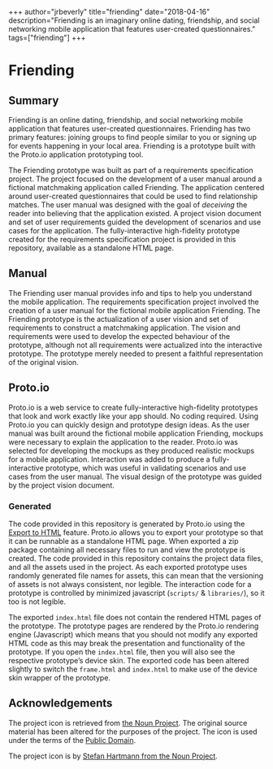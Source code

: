 +++
author="jrbeverly"
title="friending"
date="2018-04-16"
description="Friending is an imaginary online dating, friendship, and social networking mobile application that features user-created questionnaires."
tags=["friending"]
+++
# Friending

## Summary 

Friending is an online dating, friendship, and social networking mobile application that features user-created questionnaires. Friending has two primary features: joining groups to find people similar to you or signing up for events happening in your local area.  Friending is a prototype built with the Proto.io application prototyping tool.

The Friending prototype was built as part of a requirements specification project.  The project focused on the development of a user manual around a fictional matchmaking application called Friending.  The application centered around user-created questionnaires that could be used to find relationship matches.  The user manual was designed with the goal of _deceiving_ the reader into believing that the application existed.  A project vision document and set of user requirements guided the development of scenarios and use cases for the application.   The fully-interactive high-fidelity prototype created for the requirements specification project is provided in this repository, available as a standalone HTML page.

## Manual

The Friending user manual provides info and tips to help you understand the mobile application.  The requirements specification project involved the creation of a user manual for the fictional mobile application Friending.  The Friending prototype is the actualization of a user vision and set of requirements to construct a matchmaking application.  The vision and requirements were used to develop the expected behaviour of the prototype, although not all requirements were actualized into the interactive prototype.  The prototype merely needed to present a faithful representation of the original vision.

## Proto.io

Proto.io is a web service to create fully-interactive high-fidelity prototypes that look and work exactly like your app should. No coding required.  Using Proto.io you can quickly design and prototype design ideas.  As the user manual was built around the fictional mobile application Friending, mockups were necessary to explain the application to the reader.  Proto.io was selected for developing the mockups as they produced realistic mockups for a mobile application.  Interaction was added to produce a fully-interactive prototype, which was useful in validating scenarios and use cases from the user manual.  The visual design of the prototype was guided by the project vision document.

### Generated

The code provided in this repository is generated by Proto.io using the [Export to HTML](https://support.proto.io/hc/en-us/articles/220705787-Sharing-and-Collaboration-Exporting-and-downloading-offline) feature.  Proto.io allows you to export your prototype so that it can be runnable as a standalone HTML page. When exported a zip package containing all necessary files to run and view the prototype is created. The code provided in this repository contains the project data files, and all the assets used in the project.  As each exported prototype uses randomly generated file names for assets, this can mean that the versioning of assets is not always consistent, nor legible.  The interaction code for a prototype is controlled by minimized javascript (`scripts/` & `libraries/`), so it too is not legible.

The exported `index.html` file does not contain the rendered HTML pages of the prototype. The prototype pages are rendered by the Proto.io rendering engine (Javascript) which means that you should not modify any exported HTML code as this may break the presentation and functionality of the prototype.  If you open the `index.html` file, then you will also see the respective prototype’s device skin.  The exported code has been altered slightly to switch the `frame.html` and `index.html` to make use of the device skin wrapper of the prototype.

## Acknowledgements

The project icon is retrieved from [the Noun Project](docs/icon/icon.json). The original source material has been altered for the purposes of the project. The icon is used under the terms of the [Public Domain](https://creativecommons.org/publicdomain/zero/1.0/).

The project icon is by [Stefan Hartmann from the Noun Project](https://thenounproject.com/term/like/201300/).